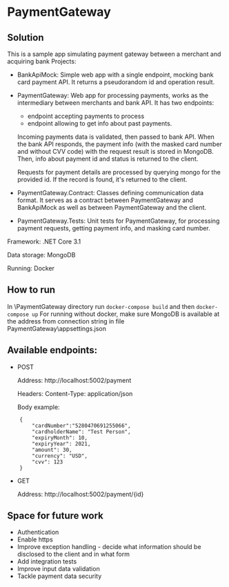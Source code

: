 # PaymentGateway

## Solution
This is a sample app simulating payment gateway between a merchant and acquiring bank
Projects:
- BankApiMock: Simple web app with a single endpoint, mocking bank card payment API. It returns a pseudorandom id and operation result.
- PaymentGateway: Web app for processing payments, works as the intermediary between merchants and bank API. It has two endpoints:
	- endpoint accepting payments to process 
	- endpoint allowing to get info about past payments.
	
	Incoming payments data is validated, then passed to bank API. When the bank API responds, the payment info (with the masked card number and without CVV code) with the request result is stored in MongoDB. Then, info about payment id and status is returned to the client.
	
	Requests for payment details are processed by querying mongo for the provided id. If the record is found, it's returned to the client.
- PaymentGateway.Contract: Classes defining communication data format. It serves as a contract between PaymentGateway and BankApiMock as well as between PaymentGateway and the client. 
- PaymentGateway.Tests: Unit tests for PaymentGateway, for processing payment requests, getting payment info, and masking card number.

Framework: .NET Core 3.1

Data storage: MongoDB

Running: Docker

## How to run
In \PaymentGateway directory run `docker-compose build` and then `docker-compose up`
For running without docker, make sure MongoDB is available at the address from connection string in file PaymentGateway\appsettings.json

## Available endpoints:
 - POST 
	
	Address: http://localhost:5002/payment
	
	Headers: Content-Type: application/json
	
	Body example:
```
	{
		"cardNumber":"5280470691255066",
		"cardholderName": "Test Person",
		"expiryMonth": 10,
		"expiryYear": 2021,
		"amount": 30,
		"currency": "USD",
		"cvv": 123
	}
```
 - GET 
	
	Address: http://localhost:5002/payment/{id}

## Space for future work
- Authentication
- Enable https
- Improve exception handling - decide what information should be disclosed to the client and in what form
- Add integration tests 
- Improve input data validation
- Tackle payment data security 
